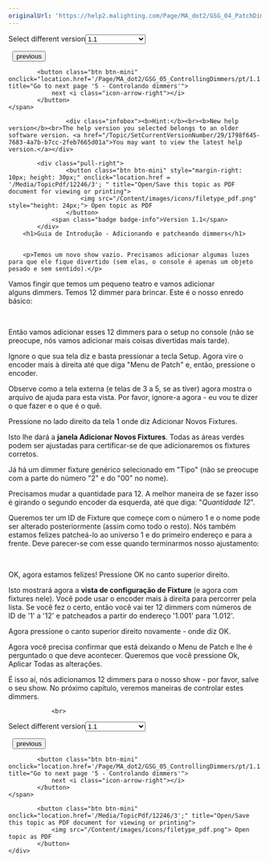 ```yaml
---
originalUrl: 'https://help2.malighting.com/Page/MA_dot2/GSG_04_PatchDimmers/pt/1.1'
---
```


<div class="topic-navigation">

<div class="pull-right">
	<span class="pull-left">


<div class="pull-left">
<form action="/Topic/SetCurrentVersionNumber" class="form-inline" id="frmTagSelector" method="post">	<span class="form-mini">
		<div class="input-prepend"><span class="add-on">Select different version</span><select autocomplete="off" id="versionNumberId" name="versionNumberId" onchange="$(this).closest('#frmTagSelector').submit();" style="width: 120px;"><option value="">- latest -</option>
<option selected="selected" value="3">1.1</option>
<option value="7">1.2</option>
<option value="12">1.3</option>
<option value="16">1.5</option>
<option value="29">1.9</option>
</select></div>
		<input data-val="true" data-val-number="The field Int32 must be a number." data-val-required="The Int32 field is required." id="ProductId" name="ProductId" type="hidden" value="7">
		<input id="CurrentGuid" name="CurrentGuid" type="hidden" value="1798f645-7683-4a7b-b7cc-2feb7665d01a">
	</span>
</form></div>&nbsp;	</span>
	<span class="pull-right" style="white-space: nowrap;">
			<button class="btn btn-mini" onclick="location.href='/Page/MA_dot2/GSG_03_CreateNewShow/pt/1.1'; " title="Go to previous page '3 - Criar um novo show'">
				<i class="icon-arrow-left"></i> previous
			</button>

			<button class="btn btn-mini" onclick="location.href='/Page/MA_dot2/GSG_05_ControllingDimmers/pt/1.1';" title="Go to next page '5 - Controlando dimmers'">
				next <i class="icon-arrow-right"></i> 
			</button>
	</span>
</div>
<div class="clear-fix" style="margin-bottom: 10px"></div>
</div>

					<div class="infobox"><b>Hint:</b><br><b>New help version</b><br>The help version you selected belongs to an older software version. <a href="/Topic/SetCurrentVersionNumber/29/1798f645-7683-4a7b-b7cc-2feb7665d01a">You may want to view the latest help version.</a></div>

			<div class="pull-right">
					<button class="btn btn-mini" style="margin-right: 10px; height: 30px;" onclick="location.href = '/Media/TopicPdf/12246/3'; " title="Open/Save this topic as PDF document for viewing or printing">
						<img src="/Content/images/icons/filetype_pdf.png" style="height: 24px;"> Open topic as PDF
					</button>
				<span class="badge badge-info">Version 1.1</span>
			</div>
		<h1>Guia de Introdução - Adicionando e patcheando dimmers</h1>


		<p>Temos um novo show vazio. Precisamos adicionar algumas luzes para que ele fique divertido (sem elas, o console é apenas um objeto pesado e sem sentido).</p>

<p>Vamos fingir que temos um pequeno teatro e vamos adicionar alguns&nbsp;dimmers. Temos 12&nbsp;dimmer&nbsp;para brincar. Este é o nosso enredo básico:</p>

<p><br>
<span class="image_gray_border"><img alt="" src="/Media/Image/Dot2_GettingStarted_AddAndPatchDimmers_01_1-0.png"></span></p>

<p>Então vamos adicionar esses 12 dimmers para o setup no console (não se preocupe, nós vamos adicionar mais coisas divertidas mais tarde).</p>

<p>Ignore o que sua tela diz e basta pressionar a tecla <span class="hardkey">Setup</span>. Agora vire o encoder mais à direita até que diga "Menu de Patch" e, então, pressione o encoder.</p>

<p>Observe como a tela externa (e telas de 3 a 5, se as tiver) agora mostra o arquivo de ajuda para esta vista. Por favor, ignore-a agora - eu vou te dizer o que fazer e o que é o quê.</p>

<p>Pressione no lado direito da tela 1 onde diz <span class="softkey">Adicionar Novos Fixtures</span>.</p>

<p>Isto lhe dará a <strong>janela Adicionar Novos Fixtures</strong>. Todas as áreas verdes podem ser ajustadas para certificar-se de que adicionaremos os fixtures corretos.</p>

<p>Já há um dimmer fixture genérico selecionado em "Tipo" (não se preocupe com a parte do número "2" e do "00" no nome).</p>

<p>Precisamos mudar a quantidade para 12. A melhor maneira de se fazer isso é girando o segundo encoder da esquerda, até que diga: "<em>Quantidade 12</em>".</p>

<p>Queremos ter um ID de Fixture que começe com o número 1 e o nome pode ser alterado posteriormente (assim como todo o resto). Nós também estamos felizes patcheá-lo ao universo 1 e do primeiro endereço e para a frente. Deve parecer-se com esse quando terminarmos nosso ajustamento:</p>

<p><br>
<img alt="" src="/Media/Image/Add_novos_Fixtures.png"></p>

<p>OK, agora estamos felizes! Pressione <span class="softkey">OK</span> no canto superior direito.</p>

<p>Isto mostrará agora a <strong>vista de configuração de Fixture</strong> (e agora com fixtures nele). Você pode usar o encoder mais à direita para percorrer pela lista. Se você fez o certo, então você vai ter 12 dimmers com números de ID&nbsp;de '1' a '12' e patcheados a partir do endereço '1.001' para '1.012'.</p>

<p>Agora pressione o canto superior direito novamente - onde diz <span class="softkey">OK</span>.</p>

<p>Agora você precisa confirmar que está deixando o Menu de Patch&nbsp;e lhe é perguntado o que deve acontecer. Queremos que você pressione <span class="softkey">Ok, Aplicar Todas as alterações</span>.</p>

<p>É isso aí, nós adicionamos 12 dimmers para o nosso show - por favor, salve o seu show. No próximo capítulo, veremos maneiras de controlar estes dimmers.</p>


				<br>
<div class="topic-navigation">

<div class="pull-right">
	<span class="pull-left">


<div class="pull-left">
<form action="/Topic/SetCurrentVersionNumber" class="form-inline" id="frmTagSelector" method="post">	<span class="form-mini">
		<div class="input-prepend"><span class="add-on">Select different version</span><select autocomplete="off" id="versionNumberId" name="versionNumberId" onchange="$(this).closest('#frmTagSelector').submit();" style="width: 120px;"><option value="">- latest -</option>
<option selected="selected" value="3">1.1</option>
<option value="7">1.2</option>
<option value="12">1.3</option>
<option value="16">1.5</option>
<option value="29">1.9</option>
</select></div>
		<input data-val="true" data-val-number="The field Int32 must be a number." data-val-required="The Int32 field is required." id="ProductId" name="ProductId" type="hidden" value="7">
		<input id="CurrentGuid" name="CurrentGuid" type="hidden" value="1798f645-7683-4a7b-b7cc-2feb7665d01a">
	</span>
</form></div>&nbsp;	</span>
	<span class="pull-right" style="white-space: nowrap;">
			<button class="btn btn-mini" onclick="location.href='/Page/MA_dot2/GSG_03_CreateNewShow/pt/1.1'; " title="Go to previous page '3 - Criar um novo show'">
				<i class="icon-arrow-left"></i> previous
			</button>

			<button class="btn btn-mini" onclick="location.href='/Page/MA_dot2/GSG_05_ControllingDimmers/pt/1.1';" title="Go to next page '5 - Controlando dimmers'">
				next <i class="icon-arrow-right"></i> 
			</button>
	</span>
</div>
	<div class="clear-fix"></div>
	<div class="pull-right">
	
			<button class="btn btn-mini" onclick="location.href='/Media/TopicPdf/12246/3';" title="Open/Save this topic as PDF document for viewing or printing">
				<img src="/Content/images/icons/filetype_pdf.png"> Open topic as PDF
			</button>
	</div>
<div class="clear-fix" style="margin-bottom: 10px"></div>
</div>

	
